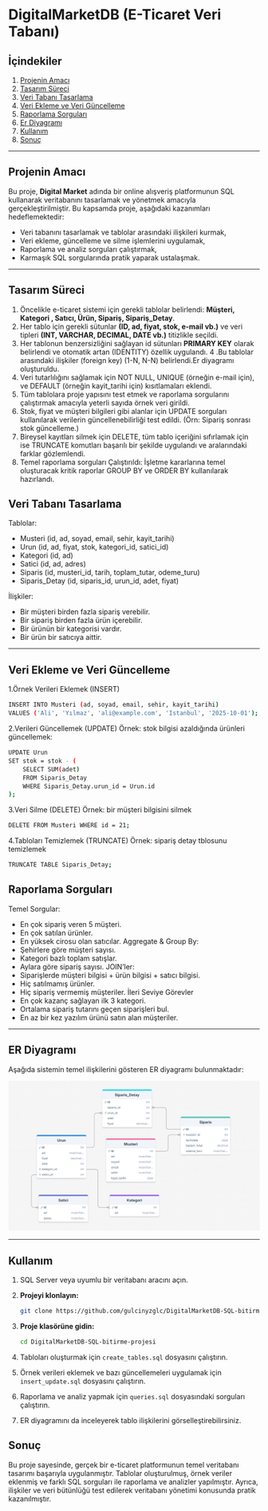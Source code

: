 # DigitalMarketDB  (E-Ticaret Veri Tabanı)

## İçindekiler  
1. [Projenin Amacı](#projenin-amacı)
2. [Tasarım Süreci](#tasarım-süreci)  
3. [Veri Tabanı Tasarlama](#veri-tabanı-tasarlama)  
4. [Veri Ekleme ve Veri Güncelleme](#veri-ekleme-ve-veri-güncelleme)  
5. [Raporlama Sorguları](#raporlama-sorguları)  
6. [Er Diyagramı](#er-diyagramı)  
7. [Kullanım](#kullanım)
8. [Sonuç](#sonuç)

---

## Projenin Amacı   
Bu proje, **Digital Market** adında bir online alışveriş platformunun SQL kullanarak veritabanını tasarlamak ve yönetmek amacıyla gerçekleştirilmiştir.
Bu kapsamda proje, aşağıdaki kazanımları hedeflemektedir:  
- Veri tabanını tasarlamak ve tablolar arasındaki ilişkileri kurmak,  
- Veri ekleme, güncelleme ve silme işlemlerini uygulamak,  
- Raporlama ve analiz sorguları çalıştırmak,  
- Karmaşık SQL sorgularında pratik yaparak ustalaşmak.


---
## Tasarım Süreci  
1. Öncelikle e-ticaret sistemi için gerekli tablolar belirlendi: **Müşteri, Kategori , Satıcı, Ürün, Sipariş, Sipariş_Detay**.
2. Her tablo için gerekli sütunlar **(ID, ad, fiyat, stok, e-mail vb.)** ve veri tipleri **(INT, VARCHAR, DECIMAL, DATE vb.)** titizlikle seçildi.
3. Her tablonun benzersizliğini sağlayan id sütunları **PRIMARY KEY** olarak belirlendi ve otomatik artan (IDENTITY) özellik uygulandı.
4 .Bu tablolar arasındaki ilişkiler (foreign key) (1-N, N-N) belirlendi.Er diyagramı oluşturuldu.
5. Veri tutarlılığını sağlamak için NOT NULL, UNIQUE (örneğin e-mail için), ve DEFAULT (örneğin kayit_tarihi için) kısıtlamaları eklendi.
6. Tüm tablolara proje yapısını test etmek ve raporlama sorgularını çalıştırmak amacıyla yeterli sayıda örnek veri girildi. 
7. Stok, fiyat ve müşteri bilgileri gibi alanlar için UPDATE sorguları kullanılarak verilerin güncellenebilirliği test edildi. (Örn: Sipariş sonrası stok güncelleme.)
8. Bireysel kayıtları silmek için DELETE, tüm tablo içeriğini sıfırlamak için ise TRUNCATE komutları başarılı bir şekilde uygulandı ve aralarındaki farklar gözlemlendi.
9. Temel raporlama sorguları Çalıştırıldı: İşletme kararlarına temel oluşturacak kritik raporlar GROUP BY ve ORDER BY kullanılarak hazırlandı. 

## Veri Tabanı Tasarlama

Tablolar:
- Musteri (id, ad, soyad, email, sehir, kayit_tarihi)
- Urun (id, ad, fiyat, stok, kategori_id, satici_id)
- Kategori (id, ad)
- Satici (id, ad, adres)
- Siparis (id, musteri_id, tarih, toplam_tutar, odeme_turu)
- Siparis_Detay (id, siparis_id, urun_id, adet, fiyat)

İlişkiler:
- Bir müşteri birden fazla sipariş verebilir.
- Bir sipariş birden fazla ürün içerebilir.
- Bir ürünün bir kategorisi vardır.
- Bir ürün bir satıcıya aittir.


---

## Veri Ekleme ve Veri Güncelleme

1.Örnek Verileri Eklemek (INSERT)

```bash
INSERT INTO Musteri (ad, soyad, email, sehir, kayit_tarihi)
VALUES ('Ali', 'Yılmaz', 'ali@example.com', 'Istanbul', '2025-10-01');
```

2.Verileri Güncellemek (UPDATE)
Örnek: stok bilgisi azaldığında ürünleri güncellemek:
```bash
UPDATE Urun
SET stok = stok - (
    SELECT SUM(adet)
    FROM Siparis_Detay
    WHERE Siparis_Detay.urun_id = Urun.id
);
```
3.Veri Silme (DELETE)
Örnek: bir müşteri bilgisini silmek
```bash
DELETE FROM Musteri WHERE id = 21;
```
4.Tabloları Temizlemek (TRUNCATE)
Örnek: sipariş detay tblosunu temizlemek
```bash
TRUNCATE TABLE Siparis_Detay;
```
## Raporlama Sorguları
Temel Sorgular:
- En çok sipariş veren 5 müşteri.
- En çok satılan ürünler.
- En yüksek cirosu olan satıcılar.
Aggregate & Group By:
- Şehirlere göre müşteri sayısı.
- Kategori bazlı toplam satışlar.
- Aylara göre sipariş sayısı.
JOIN’ler:
- Siparişlerde müşteri bilgisi + ürün bilgisi + satıcı bilgisi.
- Hiç satılmamış ürünler.
- Hiç sipariş vermemiş müşteriler.
İleri Seviye Görevler 
- En çok kazanç sağlayan ilk 3 kategori.
- Ortalama sipariş tutarını geçen siparişleri bul.
- En az bir kez yazılım ürünü satın alan müşteriler.


---

## ER Diyagramı  
Aşağıda sistemin temel ilişkilerini gösteren ER diyagramı bulunmaktadır:  

![ER Diagram](./er_diagram_DigitalMarketDB.png)  


---

## Kullanım  

1.  SQL Server veya uyumlu bir veritabanı aracını açın.

2.  **Projeyi klonlayın:**

    ```bash
    git clone https://github.com/gulcinyzglc/DigitalMarketDB-SQL-bitirme-projesi
    ```

3.  **Proje klasörüne gidin:**

    ```bash
    cd DigitalMarketDB-SQL-bitirme-projesi
    ```
    
4.  Tabloları oluşturmak için `create_tables.sql` dosyasını çalıştırın.
5.  Örnek verileri eklemek ve bazı güncellemeleri uygulamak için `insert_update.sql` dosyasını çalıştırın.
6.  Raporlama ve analiz yapmak için `queries.sql` dosyasındaki sorguları çalıştırın.
7.  ER diyagramını da inceleyerek tablo ilişkilerini görselleştirebilirsiniz.
   
## Sonuç
Bu proje sayesinde, gerçek bir e-ticaret platformunun temel veritabanı tasarımı başarıyla uygulanmıştır. Tablolar oluşturulmuş, örnek veriler eklenmiş ve farklı SQL sorguları ile raporlama ve analizler yapılmıştır. Ayrıca, ilişkiler ve veri bütünlüğü test edilerek veritabanı yönetimi konusunda pratik kazanılmıştır.








